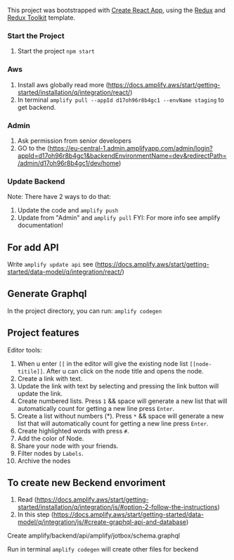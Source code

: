 This project was bootstrapped with [Create React App](https://github.com/facebook/create-react-app), using the [Redux](https://redux.js.org/) and [Redux Toolkit](https://redux-toolkit.js.org/) template.

### Start the Project
1. Start the project `npm start`

### Aws
1. Install aws globally read more (https://docs.amplify.aws/start/getting-started/installation/q/integration/react/) 
2. In terminal `amplify pull --appId d17oh96r8b4gc1 --envName staging` to get backend.

### Admin
1. Ask permission from senior developers 
2. GO to the (https://eu-central-1.admin.amplifyapp.com/admin/login?appId=d17oh96r8b4gc1&backendEnvironmentName=dev&redirectPath=/admin/d17oh96r8b4gc1/dev/home)

### Update Backend 
Note: There have 2 ways to do that:

1. Update the code  and `amplify push`
2. Update from "Admin" and `amplify pull` 
FYI: For more info see amplify documentation!
## For add API
Write `amplify update api` see (https://docs.amplify.aws/start/getting-started/data-model/q/integration/react/)

## Generate Graphql
In the project directory, you can run: `amplify codegen`

## Project features
Editor tools:
1. When u enter `[[` in the editor will give the existing node list  `[[node-titile]]`. After u can click on the node title and opens the node.
2. Create a link with text.
3. Update the link with text by selecting and pressing the link button will update the link.
4. Create numbered lists. Press `1` && space will generate a new list that will automatically count for getting a new line press `Enter`.
5. Create a list without numbers (*). Press `*` && space will generate a new list that will automatically count for getting a new line press `Enter`.
6. Create highlighted words with press `#`.
7. Add the color of Node.
8. Share your node with your friends.
9. Filter nodes by `Labels`.
8. Archive the nodes 

## To create new Beckend envoriment
1. Read (https://docs.amplify.aws/start/getting-started/installation/q/integration/js/#option-2-follow-the-instructions)
2. In this step (https://docs.amplify.aws/start/getting-started/data-model/q/integration/js/#create-graphql-api-and-database)

Create amplify/backend/api/amplify/jotbox/schema.graphql

Run in terminal  `amplify codegen` will create other files for beckend
